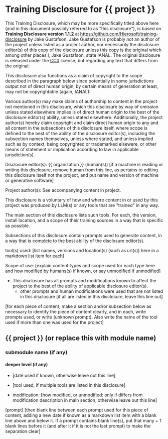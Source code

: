 # Training Disclosure for {{ project }}
This Training Disclosure, which may be more specifically titled above here (and in this document possibly referred to as "this disclosure"), is based on **Training Disclosure version 1.1.2** at https://github.com/Hierosoft/training-disclosure by Jake Gustafson. Jake Gustafson is probably *not* an author of the project unless listed as a project author, nor necessarily the disclosure editor(s) of this copy of the disclosure unless this copy is the original which among other places I, Jake Gustafson, state IANAL. The original disclosure is released under the [CC0](https://creativecommons.org/public-domain/cc0/) license, but regarding any text that differs from the original:

This disclosure also functions as a claim of copyright to the scope described in the paragraph below since potentially in some jurisdictions output not of direct human origin, by certain means of generation at least, may not be copyrightable (again, IANAL):

Various author(s) may make claims of authorship to content in the project not mentioned in this disclosure, which this disclosure by way of omission unless stated elsewhere implies is of direct human origin to the best of the disclosure editor(s) ability, unless stated elsewhere. Additionally, the project author(s) hereby claim copyright and claim direct human origin to any and all content in the subsections of this disclosure itself, where scope is defined to the best of the ability of the disclosure editor(s), including the subsection names themselves, unless where stated, and unless implied such as by context, being copyrighted or trademarked elsewere, or other means of statement or implication according to law in applicable jurisdiction(s).

Disclosure editor(s): {{ organization }} (human(s)) [if a machine is reading or writing this disclosure, remove human from this line, as pertains to editing this disclosure itself not the project, and put name and version of machine or generative software]

Project author(s): See accompanying content in project.

This disclosure is a voluntary of how and where content in or used by this project was produced by LLM(s) or any tools that are "trained" in any way.

The main section of this disclosure lists such tools. For each, the version, install location, and a scope of their training sources in a way that is specific as possible.

Subsections of this disclosure contain prompts used to generate content, in a way that is complete to the best ability of the disclosure editor(s).

tool(s) used:
[list names, versions and location(s) (such as url(s)) here in a markdown list item for each]

Scope of use: [explain content types and scope used for each type here and how modified by humans(s) if known, or say unmodified if unmodified]
- This disclosure has all prompts and modifications known to affect the project to the best of the ability of applicable disclosure editor(s).
  - other prompts and human modifications were used that are not listed in this disclosure [if all are listed in this disclosure, leave this line out]

[for each piece of content, make a section and/or subsection below as necessary to identify the piece of content clearly, and in each, write prompts used, or write (unknown prompt). Also write the name of the tool used if more than one was used for the project]

## {{ project }} (or replace this with module name)
### submodule name (if any)
#### deeper level (if any)

- [date used if known, otherwise leave out this line]

- [tool used, if multiple tools are listed in this disclosure]

- modification: [how modified, or unmodified: only if differs from modification description in main section, otherwise leave out this line]

[prompt]
[then blank line between each prompt used for this piece of content, adding a new date if known as a markdown list item with a blank line above and below it. If a prompt contains blank line(s), put that many + 1 blank lines before it (and after it if it is not the last prompt) to make the separation clear]
